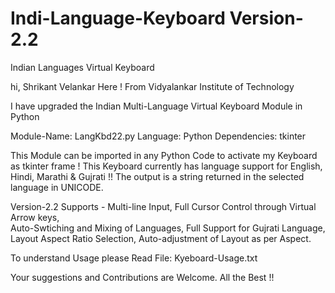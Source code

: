 # Indi-Language-Keyboard Version-2.2
Indian Languages Virtual Keyboard

hi, Shrikant Velankar Here !
From Vidyalankar Institute of Technology

I have upgraded the Indian Multi-Language Virtual Keyboard Module in Python

Module-Name: LangKbd22.py
Language: Python
Dependencies: tkinter

This Module can be imported in any Python Code to activate my Keyboard as tkinter frame !
This Keyboard currently has language support for English, Hindi, Marathi & Gujrati !!
The output is a string returned in the selected language in UNICODE.

Version-2.2 Supports - 
Multi-line Input,
Full Cursor Control through Virtual Arrow keys,  
Auto-Swtiching and Mixing of Languages,
Full Support for Gujrati Language,
Layout Aspect Ratio Selection,
Auto-adjustment of Layout as per Aspect.

To understand Usage please Read File: Kyeboard-Usage.txt

Your suggestions and Contributions are Welcome.
All the Best !!
